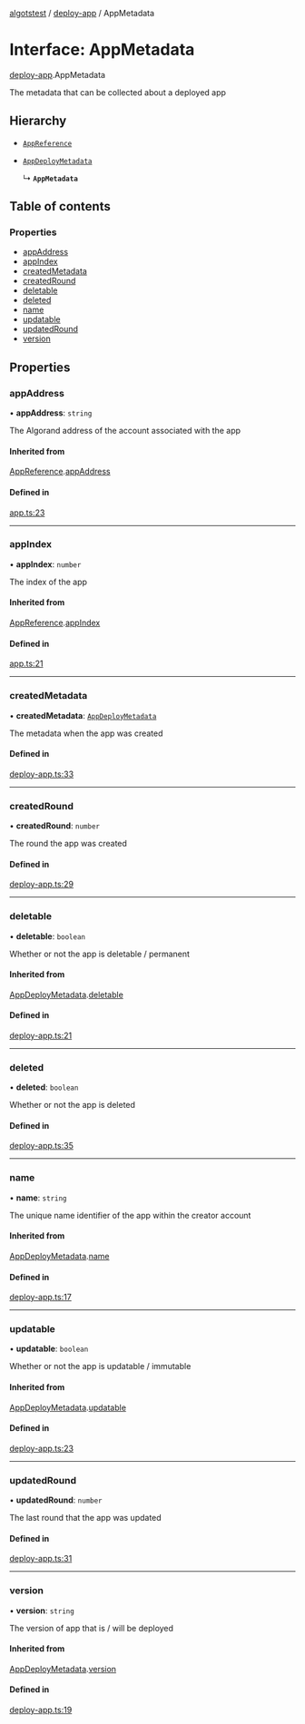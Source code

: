 [algotstest](../README.md) / [deploy-app](../modules/deploy_app.md) / AppMetadata

# Interface: AppMetadata

[deploy-app](../modules/deploy_app.md).AppMetadata

The metadata that can be collected about a deployed app

## Hierarchy

- [`AppReference`](app.AppReference.md)

- [`AppDeployMetadata`](deploy_app.AppDeployMetadata.md)

  ↳ **`AppMetadata`**

## Table of contents

### Properties

- [appAddress](deploy_app.AppMetadata.md#appaddress)
- [appIndex](deploy_app.AppMetadata.md#appindex)
- [createdMetadata](deploy_app.AppMetadata.md#createdmetadata)
- [createdRound](deploy_app.AppMetadata.md#createdround)
- [deletable](deploy_app.AppMetadata.md#deletable)
- [deleted](deploy_app.AppMetadata.md#deleted)
- [name](deploy_app.AppMetadata.md#name)
- [updatable](deploy_app.AppMetadata.md#updatable)
- [updatedRound](deploy_app.AppMetadata.md#updatedround)
- [version](deploy_app.AppMetadata.md#version)

## Properties

### appAddress

• **appAddress**: `string`

The Algorand address of the account associated with the app

#### Inherited from

[AppReference](app.AppReference.md).[appAddress](app.AppReference.md#appaddress)

#### Defined in

[app.ts:23](https://github.com/algorandfoundation/algokit-utils-ts/blob/4edaa90/src/app.ts#L23)

___

### appIndex

• **appIndex**: `number`

The index of the app

#### Inherited from

[AppReference](app.AppReference.md).[appIndex](app.AppReference.md#appindex)

#### Defined in

[app.ts:21](https://github.com/algorandfoundation/algokit-utils-ts/blob/4edaa90/src/app.ts#L21)

___

### createdMetadata

• **createdMetadata**: [`AppDeployMetadata`](deploy_app.AppDeployMetadata.md)

The metadata when the app was created

#### Defined in

[deploy-app.ts:33](https://github.com/algorandfoundation/algokit-utils-ts/blob/4edaa90/src/deploy-app.ts#L33)

___

### createdRound

• **createdRound**: `number`

The round the app was created

#### Defined in

[deploy-app.ts:29](https://github.com/algorandfoundation/algokit-utils-ts/blob/4edaa90/src/deploy-app.ts#L29)

___

### deletable

• **deletable**: `boolean`

Whether or not the app is deletable / permanent

#### Inherited from

[AppDeployMetadata](deploy_app.AppDeployMetadata.md).[deletable](deploy_app.AppDeployMetadata.md#deletable)

#### Defined in

[deploy-app.ts:21](https://github.com/algorandfoundation/algokit-utils-ts/blob/4edaa90/src/deploy-app.ts#L21)

___

### deleted

• **deleted**: `boolean`

Whether or not the app is deleted

#### Defined in

[deploy-app.ts:35](https://github.com/algorandfoundation/algokit-utils-ts/blob/4edaa90/src/deploy-app.ts#L35)

___

### name

• **name**: `string`

The unique name identifier of the app within the creator account

#### Inherited from

[AppDeployMetadata](deploy_app.AppDeployMetadata.md).[name](deploy_app.AppDeployMetadata.md#name)

#### Defined in

[deploy-app.ts:17](https://github.com/algorandfoundation/algokit-utils-ts/blob/4edaa90/src/deploy-app.ts#L17)

___

### updatable

• **updatable**: `boolean`

Whether or not the app is updatable / immutable

#### Inherited from

[AppDeployMetadata](deploy_app.AppDeployMetadata.md).[updatable](deploy_app.AppDeployMetadata.md#updatable)

#### Defined in

[deploy-app.ts:23](https://github.com/algorandfoundation/algokit-utils-ts/blob/4edaa90/src/deploy-app.ts#L23)

___

### updatedRound

• **updatedRound**: `number`

The last round that the app was updated

#### Defined in

[deploy-app.ts:31](https://github.com/algorandfoundation/algokit-utils-ts/blob/4edaa90/src/deploy-app.ts#L31)

___

### version

• **version**: `string`

The version of app that is / will be deployed

#### Inherited from

[AppDeployMetadata](deploy_app.AppDeployMetadata.md).[version](deploy_app.AppDeployMetadata.md#version)

#### Defined in

[deploy-app.ts:19](https://github.com/algorandfoundation/algokit-utils-ts/blob/4edaa90/src/deploy-app.ts#L19)
